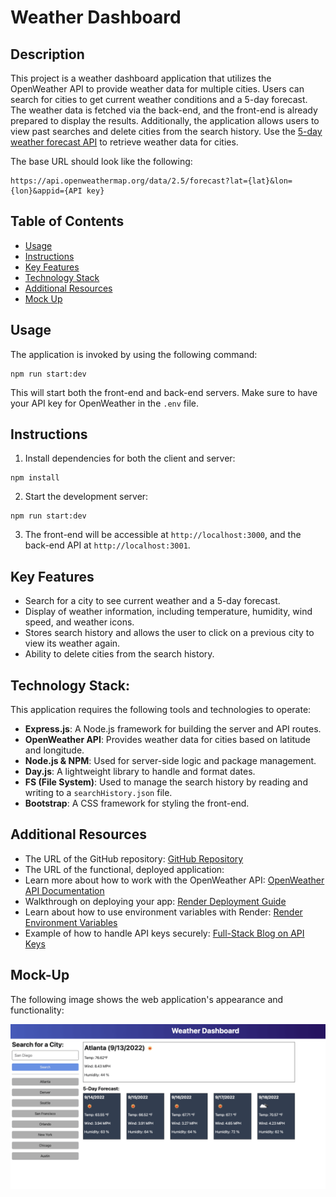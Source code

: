 # Weather Dashboard

## Description

This project is a weather dashboard application that utilizes the OpenWeather API to provide weather data for multiple cities. Users can search for cities to get current weather conditions and a 5-day forecast. The weather data is fetched via the back-end, and the front-end is already prepared to display the results. Additionally, the application allows users to view past searches and delete cities from the search history. Use the [5-day weather forecast API](https://openweathermap.org/forecast5) to retrieve weather data for cities.

The base URL should look like the following:

  ```url
  https://api.openweathermap.org/data/2.5/forecast?lat={lat}&lon={lon}&appid={API key}
  ```

## Table of Contents

- [Usage](#usage)
- [Instructions](#instructions)
- [Key Features](#key-features)
- [Technology Stack](#technology-stack)
- [Additional Resources](#additional-resources)
- [Mock Up](#mock-up)

## Usage

The application is invoked by using the following command:

```
npm run start:dev
```

This will start both the front-end and back-end servers. Make sure to have your API key for OpenWeather in the `.env` file.

## Instructions

1. Install dependencies for both the client and server:

```
npm install
```

2. Start the development server:

```
npm run start:dev
```

3. The front-end will be accessible at `http://localhost:3000`, and the back-end API at `http://localhost:3001`.

## Key Features

- Search for a city to see current weather and a 5-day forecast.
- Display of weather information, including temperature, humidity, wind speed, and weather icons.
- Stores search history and allows the user to click on a previous city to view its weather again.
- Ability to delete cities from the search history.

## Technology Stack:

This application requires the following tools and technologies to operate:

- **Express.js**: A Node.js framework for building the server and API routes.
- **OpenWeather API**: Provides weather data for cities based on latitude and longitude.
- **Node.js & NPM**: Used for server-side logic and package management.
- **Day.js**: A lightweight library to handle and format dates.
- **FS (File System)**: Used to manage the search history by reading and writing to a `searchHistory.json` file.
- **Bootstrap**: A CSS framework for styling the front-end.

## Additional Resources

* The URL of the GitHub repository: [GitHub Repository](https://github.com/gilmerperez/weather-dashboard/tree/main)
* The URL of the functional, deployed application:
* Learn more about how to work with the OpenWeather API: [OpenWeather API Documentation](https://openweathermap.org/forecast5)
* Walkthrough on deploying your app: [Render Deployment Guide](https://coding-boot-camp.github.io/full-stack/render/render-deployment-guide)
* Learn about how to use environment variables with Render: [Render Environment Variables](https://docs.render.com/configure-environment-variables)
* Example of how to handle API keys securely: [Full-Stack Blog on API Keys](https://coding-boot-camp.github.io/full-stack/apis/how-to-use-api-keys)

## Mock-Up

The following image shows the web application's appearance and functionality:

![The weather app includes a search option, a list of cities, and a 5-day forecast and current weather conditions for Atlanta ](./assets/09-servers-and-apis-homework-demo.png)